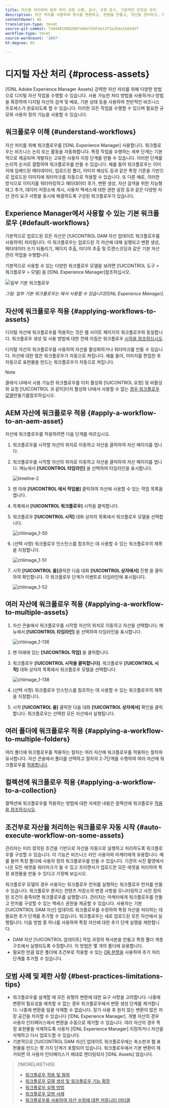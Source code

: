 ```yaml
---
title: 자산을 처리하여 업무 처리 과정 수행, 감사, 규정 준수, 기본적인 안정성 유지
description: 자산 처리를 사용하여 형식을 변환하고, 변환을 만들고, 자산을 관리하고, 자산을 확인하고, 워크플로우를 실행합니다.
contentOwner: AG
translation-type: tm+mt
source-git-commit: 73d440198028bfa6b47e9fde13f3a354a1b8445f
workflow-type: tm+mt
source-wordcount: '1047'
ht-degree: 0%

---
```



# 디지털 자산 처리 {#process-assets}

[!DNL Adobe Experience Manager Assets] 강력한 자산 처리를 위해 다양한 방법으로 디지털 자산 작업을 수행할 수 있습니다. 사용 가능한 처리 방법을 사용하거나 방법을 확장하여 디지털 자산의 검색 및 배포, 기본 상태 등을 사용하여 전반적인 비즈니스 프로세스가 완료되도록 할 수 있습니다. 이러한 모든 작업을 수행할 수 있으며 필요한 규모와 사용자 정의 기능을 사용할 수 있습니다.

## 워크플로우 이해 {#understand-workflows}

자산 처리를 위해 워크플로우를 [!DNL Experience Manager] 사용합니다. 워크플로우는 비즈니스 논리 또는 활동을 자동화합니다. 특정 작업을 수행하는 세부 단계는 기본적으로 제공되며 개발자는 고유한 사용자 지정 단계를 만들 수 있습니다. 이러한 단계를 논리적 순서로 결합하여 워크플로우를 만들 수 있습니다. 예를 들어 워크플로우는 이미지에 임베드된 메타데이터, 업로드된 폴더, 이미지 해상도 등과 같은 특정 기준을 기반으로 업로드된 이미지에 워터마크를 자동으로 적용할 수 있습니다. 또 다른 예로, 이러한 방식으로 이미지를 워터마킹하고 메타데이터 추가, 변환 생성, 자산 검색을 위한 지능형 태그 추가, 데이터 저장소에 게시, 사용자 액세스에 대한 권한 설정 등과 같은 다양한 자산 관리 요구 사항을 동시에 해결하도록 구성된 워크플로우가 있습니다.

## Experience Manager에서 사용할 수 있는 기본 워크플로우 {#default-workflows}

기본적으로 업로드된 모든 자산은 [!UICONTROL DAM 자산 업데이트 워크플로우를 사용하여] 처리됩니다. 이 워크플로우는 업로드된 각 자산에 대해 실행되고 변환 생성, 메타데이터 쓰기 되돌리기, 페이지 추출, 미디어 추출 및 트랜스코딩과 같은 기본 자산 관리 작업을 수행합니다.

기본적으로 사용할 수 있는 다양한 워크플로우 모델을 보려면 [!UICONTROL 도구 > 워크플로우 > 모델] 을 [!DNL Experience Manager]참조하십시오.

![일부 기본 워크플로우](assets/aem-default-workflows.png)

*그림: 일부 기본 워크플로우는 에서 사용할 수 있습니다[!DNL Experience Manager].*

## 자산에 워크플로우 적용 {#applying-workflows-to-assets}

디지털 자산에 워크플로우를 적용하는 것은 웹 사이트 페이지의 워크플로우와 동일합니다. 워크플로우 생성 및 사용 방법에 대한 전체 지침은 워크플로우 [시작을 참조하십시오](/help/sites-authoring/workflows-participating.md).

디지털 자산의 워크플로우를 사용하여 자산을 활성화하거나 워터마크를 만들 수 있습니다. 자산에 대한 많은 워크플로우가 자동으로 켜집니다. 예를 들어, 이미지를 편집한 후 자동으로 표현물을 만드는 워크플로우가 자동으로 켜집니다.

>[!NOTE]
>
>클래식 UI에서 사용 가능한 워크플로우를 터치 활성화 [!UICONTROL 요청] 및 비활성화 요청 [!UICONTROL 과 같이]터치 활성화 UI에서 사용할 수 없는 [경우 워크플로우 모델](/help/sites-developing/workflows-models.md#make-workflow-models-available-in-touchui)만들기를참조하십시오.

## AEM 자산에 워크플로우 적용 {#apply-a-workflow-to-an-aem-asset}

<!-- 
TBD: Add animated GIF for these steps instead of all these screenshots.
-->

자산에 워크플로우를 적용하려면 다음 단계를 따르십시오.

1. 워크플로우를 시작할 자산의 위치로 이동하고 자산을 클릭하여 자산 페이지를 엽니다.

1. 워크플로우를 시작할 자산의 위치로 이동하고 자산을 클릭하여 자산 페이지를 엽니다. 메뉴에서 **[!UICONTROL 타임라인]** 을 선택하여 타임라인을 표시합니다.

   ![timeline-2](assets/timeline-2.png)

1. 맨 아래 **[!UICONTROL 에서 작업을]** 클릭하여 자산에 사용할 수 있는 작업 목록을 엽니다.

1. 목록에서 **[!UICONTROL 워크플로우]** 시작을 클릭합니다.

1. 워크플로우 **[!UICONTROL 시작]** 대화 상자의 목록에서 워크플로우 모델을 선택합니다.

   ![chlimage_1-50](assets/chlimage_1-50.png)

1. (선택 사항) 워크플로우 인스턴스를 참조하는 데 사용할 수 있는 워크플로우의 제목을 지정합니다.

   ![chlimage_1-51](assets/chlimage_1-51.png)

1. 시작 **[!UICONTROL 을]**&#x200B;클릭한 다음 대화 **[!UICONTROL 상자에서]** 진행 을 클릭하여 확인합니다. 각 워크플로우 단계가 이벤트로 타임라인에 표시됩니다.

   ![chlimage_1-52](assets/chlimage_1-52.png)

## 여러 자산에 워크플로우 적용 {#applying-a-workflow-to-multiple-assets}

1. 자산 콘솔에서 워크플로우를 시작할 자산의 위치로 이동하고 자산을 선택합니다. 메뉴에서 **[!UICONTROL 타임라인]** 을 선택하여 타임라인을 표시합니다.

   ![chlimage_1-136](assets/chlimage_1-136.png)

1. 맨 아래에 있는 **[!UICONTROL 작업]** 을 클릭합니다.

1. 워크플로우 **[!UICONTROL 시작을 클릭합니다]**. 워크플로우 **[!UICONTROL 시작]** 대화 상자의 목록에서 워크플로우 모델을 선택합니다.

   ![chlimage_1-138](assets/chlimage_1-138.png)

1. (선택 사항) 워크플로우 인스턴스를 참조하는 데 사용할 수 있는 워크플로우의 제목을 지정합니다.

1. 시작 **[!UICONTROL 을]** 클릭한 다음 대화 **[!UICONTROL 상자에서]** 확인을 클릭합니다. 워크플로우는 선택한 모든 자산에서 실행됩니다.

## 여러 폴더에 워크플로우 적용 {#applying-a-workflow-to-multiple-folders}

여러 폴더에 워크플로우를 적용하는 절차는 여러 자산에 워크플로우를 적용하는 절차와 유사합니다. 자산 콘솔에서 폴더를 선택하고 절차의 2-7단계를 수행하여 여러 자산에 워크플로우를 [적용합니다](assets-workflow.md#applying-a-workflow-to-multiple-assets).

## 컬렉션에 워크플로우 적용 {#applying-a-workflow-to-a-collection}

컬렉션에 워크플로우를 적용하는 방법에 대한 자세한 내용은 컬렉션에 워크플로우 [적용을 참조하십시오](managing-collections-touch-ui.md#running-a-workflow-on-a-collection).

## 조건부로 자산을 처리하는 워크플로우 자동 시작 {#auto-execute-workflow-on-some-assets}

관리자는 미리 정의된 조건을 기반으로 자산을 자동으로 실행하고 처리하도록 워크플로우를 구성할 수 있습니다. 이 기능은 비즈니스 라인 사용자와 마케터에게 유용합니다. 예를 들어 특정 폴더에 사용자 정의 워크플로우를 만들 수 있습니다. 기관의 사진 촬영에서 나온 모든 에셋을 워터마크가 될 수 있고 프리랜서가 업로드한 모든 에셋을 처리하여 특정 표현물을 만들 수 있다고 가정해 보십시오.

워크플로우 모델의 경우 사용자는 워크플로우 런처를 실행하는 워크플로우 런처를 만들 수 있습니다. 워크플로우 론처는 컨텐츠 저장소의 변경 사항을 모니터링하고 사전 정의된 조건이 충족되면 워크플로우를 실행합니다. 관리자는 마케터에게 워크플로우를 만들고 런처를 구성할 수 있는 액세스 권한을 제공할 수 있습니다. 사용자는 기본 [!UICONTROL DAM 자산] 업데이트 워크플로우를 수정하여 특정 자산을 처리하는 데 필요한 추가 단계를 추가할 수 있습니다. 워크플로우는 새로 업로드된 모든 자산에서 실행됩니다. 다음 방법 중 하나를 사용하여 특정 자산에 대한 추가 단계 실행을 제한합니다.

* DAM 자산 [!UICONTROL 업데이트] 작업 과정의 복사본을 만들고 특정 폴더 계층 구조에서 실행되도록 수정합니다. 이 방법은 몇 개의 폴더에 유용합니다.
* 필요한 만큼 많은 폴더에 조건부로 적용할 수 있는 [OR 분할을](/help/sites-developing/workflows-step-ref.md#or-split) 사용하여 추가 처리 단계를 추가할 수 있습니다.

## 모범 사례 및 제한 사항 {#best-practices-limitations-tips}

* 워크플로우를 설계할 때 모든 유형의 변환에 대한 요구 사항을 고려합니다. 나중에 변환의 필요성을 예측할 수 없는 경우 워크플로우에서 변환 생성 단계를 제거합니다. 나중에 변환을 일괄 삭제할 수 없습니다. 장기 사용 후 원치 않는 변환이 많은 저장 공간을 차지할 수 있습니다 [!DNL Experience Manager]. 개별 자산의 경우 사용자 인터페이스에서 변환을 수동으로 제거할 수 있습니다. 여러 자산의 경우 특정 표현물을 삭제하도록 사용자 [!DNL Experience Manager] 지정하거나 자산을 삭제하고 다시 업로드할 수 있습니다.
* 기본적으로 [!UICONTROL DAM 자산] 업데이트 워크플로우에는 축소판과 웹 표현물을 만드는 몇 가지 단계가 포함되어 있습니다. 워크플로우에서 기본 변환이 제거되면 의 사용자 인터페이스가 제대로 렌더링되지 [!DNL Assets] 않습니다.

>[!MORELIKETHIS]
>
>* [워크플로우 적용 및 참여](/help/sites-authoring/workflows.md)
>* [워크플로우 모델 생성 및 워크플로우 기능 확장](/help/sites-developing/workflows.md)
>* [워크플로우 실행 방법](/help/sites-administering/workflows-starting.md)
>* [워크플로우 모범 사례](/help/sites-developing/workflows-best-practices.md)
>* [워크플로우를 사용하여 자산 수정에 대한 커뮤니티 아티클](https://helpx.adobe.com/experience-manager/using/modify_asset_workflow.html)

